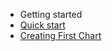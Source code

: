 - Getting started
- [Quick start](http://google.com)
- [Creating First Chart](/getting-started/building-your-first-chart.md)
